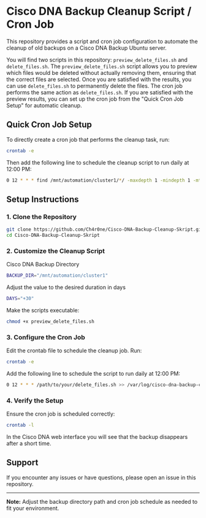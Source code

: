 # Cisco DNA Backup Cleanup Script / Cron Job

This repository provides a script and cron job configuration to automate the cleanup of old backups on a Cisco DNA Backup Ubuntu server.

You will find two scripts in this repository: `preview_delete_files.sh` and `delete_files.sh`. The `preview_delete_files.sh` script allows you to preview which files would be deleted without actually removing them, ensuring that the correct files are selected. Once you are satisfied with the results, you can use `delete_files.sh` to permanently delete the files. The cron job performs the same action as `delete_files.sh`. If you are satisfied with the preview results, you can set up the cron job from the "Quick Cron Job Setup" for automatic cleanup.


## Quick Cron Job Setup

To directly create a cron job that performs the cleanup task, run:

```sh
crontab -e
```

Then add the following line to schedule the cleanup script to run daily at 12:00 PM:

```sh
0 12 * * * find /mnt/automation/cluster1/*/ -maxdepth 1 -mindepth 1 -mtime +30 -exec rm -rf {} + >> /var/log/cisco-dna-backup-cleanup.log 2>&1
```

## Setup Instructions

### 1. Clone the Repository

```sh
git clone https://github.com/Ch4r0ne/Cisco-DNA-Backup-Cleanup-Skript.git
cd Cisco-DNA-Backup-Cleanup-Skript
```

### 2. Customize the Cleanup Script

Cisco DNA Backup Directory
```sh
BACKUP_DIR="/mnt/automation/cluster1"
```
Adjust the value to the desired duration in days
```sh
DAYS="+30"
```

Make the scripts executable:

```sh
chmod +x preview_delete_files.sh
```

### 3. Configure the Cron Job

Edit the crontab file to schedule the cleanup job. Run:

```sh
crontab -e
```

Add the following line to schedule the script to run daily at 12:00 PM:

```sh
0 12 * * * /path/to/your/delete_files.sh >> /var/log/cisco-dna-backup-cleanup.log 2>&1
```

### 4. Verify the Setup

Ensure the cron job is scheduled correctly:

```sh
crontab -l
```

In the Cisco DNA web interface you will see that the backup disappears after a short time.

## Support

If you encounter any issues or have questions, please open an issue in this repository.

---

**Note:** Adjust the backup directory path and cron job schedule as needed to fit your environment.

